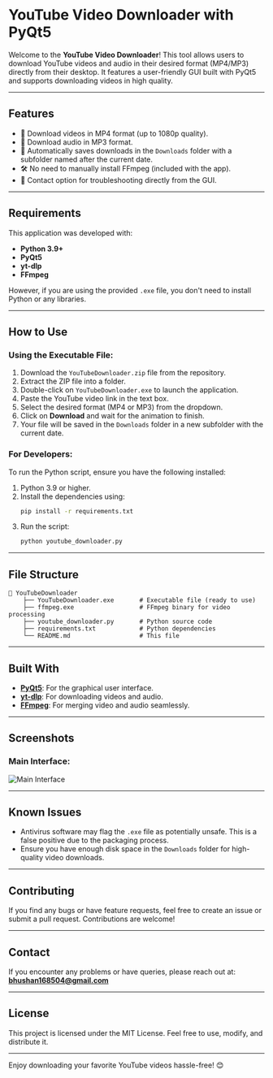 # YouTube Video Downloader with PyQt5

Welcome to the **YouTube Video Downloader**! This tool allows users to download YouTube videos and audio in their desired format (MP4/MP3) directly from their desktop. It features a user-friendly GUI built with PyQt5 and supports downloading videos in high quality.

---

## Features
- 🎥 Download videos in MP4 format (up to 1080p quality).
- 🎵 Download audio in MP3 format.
- 📅 Automatically saves downloads in the `Downloads` folder with a subfolder named after the current date.
- 🛠️ No need to manually install FFmpeg (included with the app).
- 📧 Contact option for troubleshooting directly from the GUI.

---

## Requirements
This application was developed with:
- **Python 3.9+**
- **PyQt5**
- **yt-dlp**
- **FFmpeg**

However, if you are using the provided `.exe` file, you don't need to install Python or any libraries. 

---

## How to Use
### Using the Executable File:
1. Download the `YouTubeDownloader.zip` file from the repository.
2. Extract the ZIP file into a folder.
3. Double-click on `YouTubeDownloader.exe` to launch the application.
4. Paste the YouTube video link in the text box.
5. Select the desired format (MP4 or MP3) from the dropdown.
6. Click on **Download** and wait for the animation to finish.
7. Your file will be saved in the `Downloads` folder in a new subfolder with the current date.

### For Developers:
To run the Python script, ensure you have the following installed:
1. Python 3.9 or higher.
2. Install the dependencies using:
   ```bash
   pip install -r requirements.txt
   ```
3. Run the script:
   ```bash
   python youtube_downloader.py
   ```

---

## File Structure
```
📁 YouTubeDownloader
    ├── YouTubeDownloader.exe       # Executable file (ready to use)
    ├── ffmpeg.exe                  # FFmpeg binary for video processing
    ├── youtube_downloader.py       # Python source code
    ├── requirements.txt            # Python dependencies
    └── README.md                   # This file
```

---

## Built With
- **[PyQt5](https://riverbankcomputing.com/software/pyqt/intro)**: For the graphical user interface.
- **[yt-dlp](https://github.com/yt-dlp/yt-dlp)**: For downloading videos and audio.
- **[FFmpeg](https://ffmpeg.org/)**: For merging video and audio seamlessly.

---

## Screenshots
### Main Interface:
![Main Interface](https://via.placeholder.com/500x300.png?text=Screenshot+Placeholder)

---

## Known Issues
- Antivirus software may flag the `.exe` file as potentially unsafe. This is a false positive due to the packaging process.
- Ensure you have enough disk space in the `Downloads` folder for high-quality video downloads.

---

## Contributing
If you find any bugs or have feature requests, feel free to create an issue or submit a pull request. Contributions are welcome!

---

## Contact
If you encounter any problems or have queries, please reach out at:
**[bhushan168504@gmail.com](mailto:bhushan168504@gmail.com)**

---

## License
This project is licensed under the MIT License. Feel free to use, modify, and distribute it.

---

Enjoy downloading your favorite YouTube videos hassle-free! 😊
